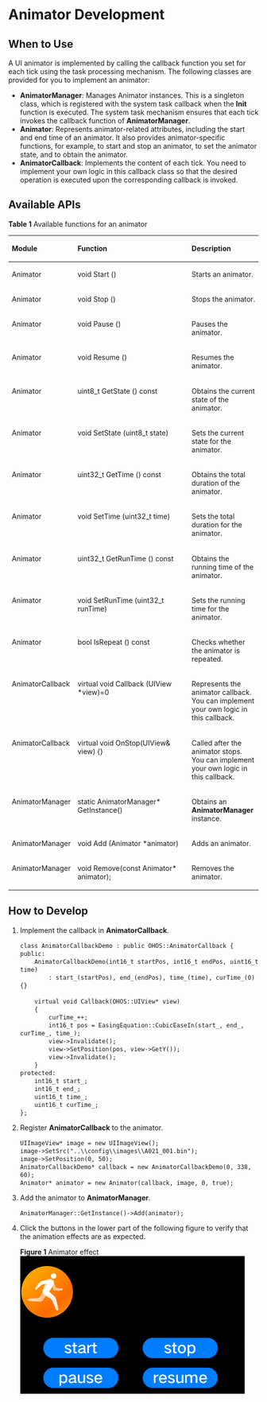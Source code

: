 # Animator Development<a name="EN-US_TOPIC_0000001051451654"></a>

## When to Use<a name="section726685714018"></a>

A UI animator is implemented by calling the callback function you set for each tick using the task processing mechanism. The following classes are provided for you to implement an animator:

-   **AnimatorManager**: Manages Animator instances. This is a singleton class, which is registered with the system task callback when the  **Init**  function is executed. The system task mechanism ensures that each tick invokes the callback function of  **AnimatorManager**.
-   **Animator**: Represents animator-related attributes, including the start and end time of an animator. It also provides animator-specific functions, for example, to start and stop an animator, to set the animator state, and to obtain the animator.
-   **AnimatorCallback**: Implements the content of each tick. You need to implement your own logic in this callback class so that the desired operation is executed upon the corresponding callback is invoked.

## Available APIs<a name="section85794718418"></a>

**Table  1**  Available functions for an animator

<a name="table15207105417246"></a>
<table><thead align="left"><tr id="row1389130182514"><th class="cellrowborder" valign="top" width="17.349999999999998%" id="mcps1.2.4.1.1"><p id="p16390130172517"><a name="p16390130172517"></a><a name="p16390130172517"></a>Module</p>
</th>
<th class="cellrowborder" valign="top" width="54.13%" id="mcps1.2.4.1.2"><p id="p239060112519"><a name="p239060112519"></a><a name="p239060112519"></a>Function</p>
</th>
<th class="cellrowborder" valign="top" width="28.52%" id="mcps1.2.4.1.3"><p id="p1839012019257"><a name="p1839012019257"></a><a name="p1839012019257"></a>Description</p>
</th>
</tr>
</thead>
<tbody><tr id="row1533075412415"><td class="cellrowborder" valign="top" width="17.349999999999998%" headers="mcps1.2.4.1.1 "><p id="p633015547249"><a name="p633015547249"></a><a name="p633015547249"></a>Animator</p>
</td>
<td class="cellrowborder" valign="top" width="54.13%" headers="mcps1.2.4.1.2 "><p id="p6330554152411"><a name="p6330554152411"></a><a name="p6330554152411"></a>void  Start ()</p>
</td>
<td class="cellrowborder" valign="top" width="28.52%" headers="mcps1.2.4.1.3 "><p id="p3330155472412"><a name="p3330155472412"></a><a name="p3330155472412"></a>Starts an animator.</p>
</td>
</tr>
<tr id="row18330175410241"><td class="cellrowborder" valign="top" width="17.349999999999998%" headers="mcps1.2.4.1.1 "><p id="p33301454172415"><a name="p33301454172415"></a><a name="p33301454172415"></a>Animator</p>
</td>
<td class="cellrowborder" valign="top" width="54.13%" headers="mcps1.2.4.1.2 "><p id="p12330195419248"><a name="p12330195419248"></a><a name="p12330195419248"></a>void  Stop ()</p>
</td>
<td class="cellrowborder" valign="top" width="28.52%" headers="mcps1.2.4.1.3 "><p id="p23301854162416"><a name="p23301854162416"></a><a name="p23301854162416"></a>Stops the animator.</p>
</td>
</tr>
<tr id="row433045420244"><td class="cellrowborder" valign="top" width="17.349999999999998%" headers="mcps1.2.4.1.1 "><p id="p183301054182410"><a name="p183301054182410"></a><a name="p183301054182410"></a>Animator</p>
</td>
<td class="cellrowborder" valign="top" width="54.13%" headers="mcps1.2.4.1.2 "><p id="p43302054172415"><a name="p43302054172415"></a><a name="p43302054172415"></a>void  Pause ()</p>
</td>
<td class="cellrowborder" valign="top" width="28.52%" headers="mcps1.2.4.1.3 "><p id="p15330854182413"><a name="p15330854182413"></a><a name="p15330854182413"></a>Pauses the animator.</p>
</td>
</tr>
<tr id="row1033085492417"><td class="cellrowborder" valign="top" width="17.349999999999998%" headers="mcps1.2.4.1.1 "><p id="p12331135413244"><a name="p12331135413244"></a><a name="p12331135413244"></a>Animator</p>
</td>
<td class="cellrowborder" valign="top" width="54.13%" headers="mcps1.2.4.1.2 "><p id="p5331165472412"><a name="p5331165472412"></a><a name="p5331165472412"></a>void  Resume ()</p>
</td>
<td class="cellrowborder" valign="top" width="28.52%" headers="mcps1.2.4.1.3 "><p id="p63314543246"><a name="p63314543246"></a><a name="p63314543246"></a>Resumes the animator.</p>
</td>
</tr>
<tr id="row1331175413240"><td class="cellrowborder" valign="top" width="17.349999999999998%" headers="mcps1.2.4.1.1 "><p id="p18331454152418"><a name="p18331454152418"></a><a name="p18331454152418"></a>Animator</p>
</td>
<td class="cellrowborder" valign="top" width="54.13%" headers="mcps1.2.4.1.2 "><p id="p15331155472414"><a name="p15331155472414"></a><a name="p15331155472414"></a>uint8_t  GetState () const</p>
</td>
<td class="cellrowborder" valign="top" width="28.52%" headers="mcps1.2.4.1.3 "><p id="p2033125414243"><a name="p2033125414243"></a><a name="p2033125414243"></a>Obtains the current state of the animator.</p>
</td>
</tr>
<tr id="row43311554182415"><td class="cellrowborder" valign="top" width="17.349999999999998%" headers="mcps1.2.4.1.1 "><p id="p33311854172420"><a name="p33311854172420"></a><a name="p33311854172420"></a>Animator</p>
</td>
<td class="cellrowborder" valign="top" width="54.13%" headers="mcps1.2.4.1.2 "><p id="p433165462418"><a name="p433165462418"></a><a name="p433165462418"></a>void  SetState (uint8_t state)</p>
</td>
<td class="cellrowborder" valign="top" width="28.52%" headers="mcps1.2.4.1.3 "><p id="p23316546242"><a name="p23316546242"></a><a name="p23316546242"></a>Sets the current state for the animator.</p>
</td>
</tr>
<tr id="row17331254192419"><td class="cellrowborder" valign="top" width="17.349999999999998%" headers="mcps1.2.4.1.1 "><p id="p173319547243"><a name="p173319547243"></a><a name="p173319547243"></a>Animator</p>
</td>
<td class="cellrowborder" valign="top" width="54.13%" headers="mcps1.2.4.1.2 "><p id="p18332125416243"><a name="p18332125416243"></a><a name="p18332125416243"></a>uint32_t  GetTime () const</p>
</td>
<td class="cellrowborder" valign="top" width="28.52%" headers="mcps1.2.4.1.3 "><p id="p1633295412414"><a name="p1633295412414"></a><a name="p1633295412414"></a>Obtains the total duration of the animator.</p>
</td>
</tr>
<tr id="row8332195419241"><td class="cellrowborder" valign="top" width="17.349999999999998%" headers="mcps1.2.4.1.1 "><p id="p2033211545243"><a name="p2033211545243"></a><a name="p2033211545243"></a>Animator</p>
</td>
<td class="cellrowborder" valign="top" width="54.13%" headers="mcps1.2.4.1.2 "><p id="p123321054172415"><a name="p123321054172415"></a><a name="p123321054172415"></a>void  SetTime (uint32_t time)</p>
</td>
<td class="cellrowborder" valign="top" width="28.52%" headers="mcps1.2.4.1.3 "><p id="p4332105472411"><a name="p4332105472411"></a><a name="p4332105472411"></a>Sets the total duration for the animator.</p>
</td>
</tr>
<tr id="row13332125412420"><td class="cellrowborder" valign="top" width="17.349999999999998%" headers="mcps1.2.4.1.1 "><p id="p17332165482417"><a name="p17332165482417"></a><a name="p17332165482417"></a>Animator</p>
</td>
<td class="cellrowborder" valign="top" width="54.13%" headers="mcps1.2.4.1.2 "><p id="p3332115417243"><a name="p3332115417243"></a><a name="p3332115417243"></a>uint32_t  GetRunTime () const</p>
</td>
<td class="cellrowborder" valign="top" width="28.52%" headers="mcps1.2.4.1.3 "><p id="p733275442419"><a name="p733275442419"></a><a name="p733275442419"></a>Obtains the running time of the animator.</p>
</td>
</tr>
<tr id="row2033215419249"><td class="cellrowborder" valign="top" width="17.349999999999998%" headers="mcps1.2.4.1.1 "><p id="p113327549245"><a name="p113327549245"></a><a name="p113327549245"></a>Animator</p>
</td>
<td class="cellrowborder" valign="top" width="54.13%" headers="mcps1.2.4.1.2 "><p id="p43321154172417"><a name="p43321154172417"></a><a name="p43321154172417"></a>void  SetRunTime (uint32_t runTime)</p>
</td>
<td class="cellrowborder" valign="top" width="28.52%" headers="mcps1.2.4.1.3 "><p id="p173331354182416"><a name="p173331354182416"></a><a name="p173331354182416"></a>Sets the running time for the animator.</p>
</td>
</tr>
<tr id="row20333115417249"><td class="cellrowborder" valign="top" width="17.349999999999998%" headers="mcps1.2.4.1.1 "><p id="p2333155412240"><a name="p2333155412240"></a><a name="p2333155412240"></a>Animator</p>
</td>
<td class="cellrowborder" valign="top" width="54.13%" headers="mcps1.2.4.1.2 "><p id="p143335549246"><a name="p143335549246"></a><a name="p143335549246"></a>bool  IsRepeat () const</p>
</td>
<td class="cellrowborder" valign="top" width="28.52%" headers="mcps1.2.4.1.3 "><p id="p23336548244"><a name="p23336548244"></a><a name="p23336548244"></a>Checks whether the animator is repeated.</p>
</td>
</tr>
<tr id="row19333754202418"><td class="cellrowborder" valign="top" width="17.349999999999998%" headers="mcps1.2.4.1.1 "><p id="p1833319543247"><a name="p1833319543247"></a><a name="p1833319543247"></a>AnimatorCallback</p>
</td>
<td class="cellrowborder" valign="top" width="54.13%" headers="mcps1.2.4.1.2 "><p id="p6333135402416"><a name="p6333135402416"></a><a name="p6333135402416"></a>virtual void  Callback (UIView *view)=0</p>
</td>
<td class="cellrowborder" valign="top" width="28.52%" headers="mcps1.2.4.1.3 "><p id="p19333854172417"><a name="p19333854172417"></a><a name="p19333854172417"></a>Represents the animator callback. You can implement your own logic in this callback.</p>
</td>
</tr>
<tr id="row193331854112415"><td class="cellrowborder" valign="top" width="17.349999999999998%" headers="mcps1.2.4.1.1 "><p id="p1133325482420"><a name="p1133325482420"></a><a name="p1133325482420"></a>AnimatorCallback</p>
</td>
<td class="cellrowborder" valign="top" width="54.13%" headers="mcps1.2.4.1.2 "><p id="p1433585412411"><a name="p1433585412411"></a><a name="p1433585412411"></a>virtual void OnStop(UIView&amp; view) {}</p>
</td>
<td class="cellrowborder" valign="top" width="28.52%" headers="mcps1.2.4.1.3 "><p id="p933595412249"><a name="p933595412249"></a><a name="p933595412249"></a>Called after the animator stops. You can implement your own logic in this callback.</p>
</td>
</tr>
<tr id="row83351654192415"><td class="cellrowborder" valign="top" width="17.349999999999998%" headers="mcps1.2.4.1.1 "><p id="p633525419244"><a name="p633525419244"></a><a name="p633525419244"></a>AnimatorManager</p>
</td>
<td class="cellrowborder" valign="top" width="54.13%" headers="mcps1.2.4.1.2 "><p id="p203351547242"><a name="p203351547242"></a><a name="p203351547242"></a>static AnimatorManager* GetInstance()</p>
</td>
<td class="cellrowborder" valign="top" width="28.52%" headers="mcps1.2.4.1.3 "><p id="p333545412419"><a name="p333545412419"></a><a name="p333545412419"></a>Obtains an <strong id="b1489919291979"><a name="b1489919291979"></a><a name="b1489919291979"></a>AnimatorManager</strong> instance.</p>
</td>
</tr>
<tr id="row3335954202412"><td class="cellrowborder" valign="top" width="17.349999999999998%" headers="mcps1.2.4.1.1 "><p id="p5335185413247"><a name="p5335185413247"></a><a name="p5335185413247"></a>AnimatorManager</p>
</td>
<td class="cellrowborder" valign="top" width="54.13%" headers="mcps1.2.4.1.2 "><p id="p11336145442417"><a name="p11336145442417"></a><a name="p11336145442417"></a>void  Add (Animator *animator)</p>
</td>
<td class="cellrowborder" valign="top" width="28.52%" headers="mcps1.2.4.1.3 "><p id="p10336175492416"><a name="p10336175492416"></a><a name="p10336175492416"></a>Adds an animator.</p>
</td>
</tr>
<tr id="row18336185422417"><td class="cellrowborder" valign="top" width="17.349999999999998%" headers="mcps1.2.4.1.1 "><p id="p103361554192411"><a name="p103361554192411"></a><a name="p103361554192411"></a>AnimatorManager</p>
</td>
<td class="cellrowborder" valign="top" width="54.13%" headers="mcps1.2.4.1.2 "><p id="p6336195442412"><a name="p6336195442412"></a><a name="p6336195442412"></a>void Remove(const Animator* animator);</p>
</td>
<td class="cellrowborder" valign="top" width="28.52%" headers="mcps1.2.4.1.3 "><p id="p233615442420"><a name="p233615442420"></a><a name="p233615442420"></a>Removes the animator.</p>
</td>
</tr>
</tbody>
</table>

## How to Develop<a name="section14101161317435"></a>

1.  Implement the callback in  **AnimatorCallback**.

    ```
    class AnimatorCallbackDemo : public OHOS::AnimatorCallback {
    public:
        AnimatorCallbackDemo(int16_t startPos, int16_t endPos, uint16_t time)
            : start_(startPos), end_(endPos), time_(time), curTime_(0) {}
     
        virtual void Callback(OHOS::UIView* view)
        {
            curTime_++;
            int16_t pos = EasingEquation::CubicEaseIn(start_, end_, curTime_, time_);
            view->Invalidate();
            view->SetPosition(pos, view->GetY());
            view->Invalidate();
        }
    protected:
        int16_t start_;
        int16_t end_;
        uint16_t time_;
        uint16_t curTime_;
    };
    ```

2.  Register  **AnimatorCallback**  to the animator.

    ```
    UIImageView* image = new UIImageView();
    image->SetSrc("..\\config\\images\\A021_001.bin");
    image->SetPosition(0, 50);
    AnimatorCallbackDemo* callback = new AnimatorCallbackDemo(0, 338, 60);
    Animator* animator = new Animator(callback, image, 0, true);
    ```

3.  Add the animator to  **AnimatorManager**.

    ```
    AnimatorManager::GetInstance()->Add(animator);
    ```

4.  Click the buttons in the lower part of the following figure to verify that the animation effects are as expected.

    **Figure  1**  Animator effect<a name="fig17833181682317"></a>  
    ![](figures/animator-effect.gif "animator-effect")


